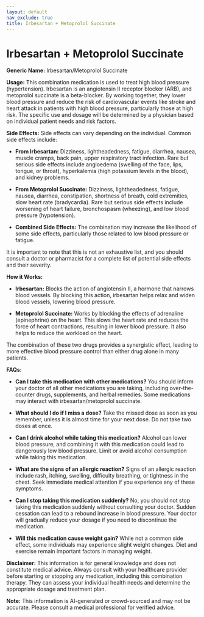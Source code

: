 ```yaml
---
layout: default
nav_exclude: true
title: Irbesartan + Metoprolol Succinate
---
```


# Irbesartan + Metoprolol Succinate

**Generic Name:** Irbesartan/Metoprolol Succinate

**Usage:** This combination medication is used to treat high blood pressure (hypertension).  Irbesartan is an angiotensin II receptor blocker (ARB), and metoprolol succinate is a beta-blocker.  By working together, they lower blood pressure and reduce the risk of cardiovascular events like stroke and heart attack in patients with high blood pressure, particularly those at high risk.  The specific use and dosage will be determined by a physician based on individual patient needs and risk factors.

**Side Effects:**  Side effects can vary depending on the individual.  Common side effects include:

* **From Irbesartan:** Dizziness, lightheadedness, fatigue, diarrhea, nausea, muscle cramps, back pain, upper respiratory tract infection.  Rare but serious side effects include angioedema (swelling of the face, lips, tongue, or throat),  hyperkalemia (high potassium levels in the blood), and kidney problems.

* **From Metoprolol Succinate:** Dizziness, lightheadedness, fatigue, nausea, diarrhea, constipation, shortness of breath, cold extremities, slow heart rate (bradycardia).  Rare but serious side effects include worsening of heart failure, bronchospasm (wheezing), and low blood pressure (hypotension).

* **Combined Side Effects:** The combination may increase the likelihood of some side effects, particularly those related to low blood pressure or fatigue.

It is important to note that this is not an exhaustive list, and you should consult a doctor or pharmacist for a complete list of potential side effects and their severity.

**How it Works:**

* **Irbesartan:** Blocks the action of angiotensin II, a hormone that narrows blood vessels.  By blocking this action, irbesartan helps relax and widen blood vessels, lowering blood pressure.

* **Metoprolol Succinate:** Works by blocking the effects of adrenaline (epinephrine) on the heart. This slows the heart rate and reduces the force of heart contractions, resulting in lower blood pressure.  It also helps to reduce the workload on the heart.

The combination of these two drugs provides a synergistic effect, leading to more effective blood pressure control than either drug alone in many patients.


**FAQs:**

* **Can I take this medication with other medications?**  You should inform your doctor of all other medications you are taking, including over-the-counter drugs, supplements, and herbal remedies.  Some medications may interact with irbesartan/metoprolol succinate.

* **What should I do if I miss a dose?** Take the missed dose as soon as you remember, unless it is almost time for your next dose. Do not take two doses at once.

* **Can I drink alcohol while taking this medication?**  Alcohol can lower blood pressure, and combining it with this medication could lead to dangerously low blood pressure.  Limit or avoid alcohol consumption while taking this medication.

* **What are the signs of an allergic reaction?**  Signs of an allergic reaction include rash, itching, swelling, difficulty breathing, or tightness in the chest.  Seek immediate medical attention if you experience any of these symptoms.

* **Can I stop taking this medication suddenly?** No, you should not stop taking this medication suddenly without consulting your doctor.  Sudden cessation can lead to a rebound increase in blood pressure.  Your doctor will gradually reduce your dosage if you need to discontinue the medication.

* **Will this medication cause weight gain?** While not a common side effect, some individuals may experience slight weight changes.  Diet and exercise remain important factors in managing weight.

**Disclaimer:** This information is for general knowledge and does not constitute medical advice. Always consult with your healthcare provider before starting or stopping any medication, including this combination therapy. They can assess your individual health needs and determine the appropriate dosage and treatment plan.


**Note:** This information is AI-generated or crowd-sourced and may not be accurate. Please consult a medical professional for verified advice.